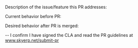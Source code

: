 Description of the issue/feature this PR addresses:

Current behavior before PR:

Desired behavior after PR is merged:


--
I confirm I have signed the CLA and read the PR guidelines at www.skyerp.net/submit-pr
